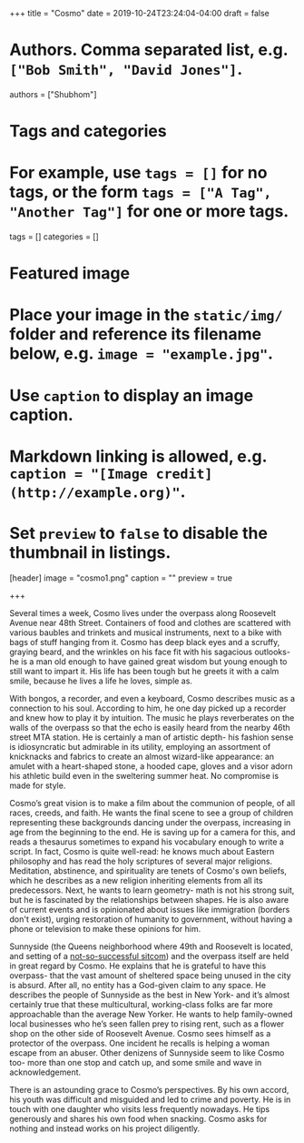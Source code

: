 +++
title = "Cosmo"
date = 2019-10-24T23:24:04-04:00
draft = false

# Authors. Comma separated list, e.g. `["Bob Smith", "David Jones"]`.
authors = ["Shubhom"]

# Tags and categories
# For example, use `tags = []` for no tags, or the form `tags = ["A Tag", "Another Tag"]` for one or more tags.
tags = []
categories = []

# Featured image
# Place your image in the `static/img/` folder and reference its filename below, e.g. `image = "example.jpg"`.
# Use `caption` to display an image caption.
#   Markdown linking is allowed, e.g. `caption = "[Image credit](http://example.org)"`.
# Set `preview` to `false` to disable the thumbnail in listings.
[header]
image = "cosmo1.png"
caption = ""
preview = true

+++

Several times a week, Cosmo lives under the overpass along Roosevelt Avenue near 48th Street. Containers of food and clothes are scattered with various baubles and trinkets and musical instruments, next to a bike with bags of stuff hanging from it. Cosmo has deep black eyes and a scruffy, graying beard, and the wrinkles on his face fit with his sagacious outlooks- he is a man old enough to have gained great wisdom but young enough to still want to impart it. His life has been tough but he greets it with a calm smile, because he lives a life he loves, simple as.



With bongos, a recorder, and even a keyboard, Cosmo describes music as a connection to his soul. According to him, he one day picked up a recorder and knew how to play it by intuition. The music he plays reverberates on the walls of the overpass so that the echo is easily heard from the nearby 46th street MTA station. He is certainly a man of artistic depth- his fashion sense is idiosyncratic but admirable in its utility, employing an assortment of knicknacks and fabrics to create an almost wizard-like appearance: an amulet with a heart-shaped stone, a hooded cape, gloves and a visor adorn his athletic build even in the sweltering summer heat. No compromise is made for style.



Cosmo’s great vision is to make a film about the communion of people, of all races, creeds, and faith. He wants the final scene to see a group of children representing these backgrounds dancing under the overpass, increasing in age from the beginning to the end. He is saving up for a camera for this, and reads a thesaurus sometimes to expand his vocabulary enough to write a script. In fact, Cosmo is quite well-read: he knows much about Eastern philosophy and has read the holy scriptures of several major religions. Meditation, abstinence, and spirituality are tenets of Cosmo's own beliefs, which he describes as a new religion inheriting elements from all its predecessors. Next, he wants to learn geometry- math is not his strong suit, but he is fascinated by the relationships between shapes. He is also aware of current events and is opinionated about issues like immigration (borders don't exist), urging restoration of humanity to government, without having a phone or television to make these opinions for him.


Sunnyside (the Queens neighborhood where 49th and Roosevelt is located, and setting of a [not-so-successful sitcom](https://www.nbc.com/sunnyside)) and the overpass itself are held in great regard by Cosmo. He explains that he is grateful to have this overpass- that the vast amount of sheltered space being unused in the city is absurd. After all, no entity has a God-given claim to any space. He describes the people of Sunnyside as the best in New York- and it’s almost certainly true that these multicultural, working-class folks are far more approachable than the average New Yorker. He wants to help family-owned local businesses who he’s seen fallen prey to rising rent, such as a flower shop on the other side of Roosevelt Avenue. Cosmo sees himself as a protector of the overpass. One incident he recalls is helping a woman escape from an abuser. Other denizens of Sunnyside seem to like Cosmo too- more than one stop and catch up, and some smile and wave in acknowledgement.


There is an astounding grace to Cosmo’s perspectives. By his own accord, his youth was difficult and misguided and led to crime and poverty. He is in touch with one daughter who visits less frequently nowadays. He tips generously and shares his own food when snacking. Cosmo asks for nothing and instead works on his project diligently.
